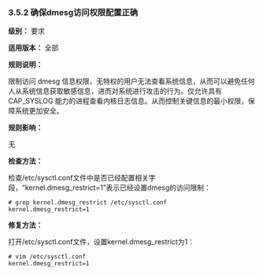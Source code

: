 ### 3.5.2 确保dmesg访问权限配置正确

**级别：** 要求

**适用版本：** 全部

**规则说明：** 

限制访问 dmesg 信息权限，无特权的用户无法查看系统信息，从而可以避免任何人从系统信息获取敏感信息，进而对系统进行攻击的行为。仅允许具有 CAP_SYSLOG 能力的进程查看内核日志信息。从而控制关键信息的最小权限，保障系统更加安全。

**规则影响：**

无

**检查方法：**

检查/etc/sysctl.conf文件中是否已经配置相关字段，“kernel.dmesg_restrict=1”表示已经设置dmesg的访问限制：

```
# grep kernel.dmesg_restrict /etc/sysctl.conf
kernel.dmesg_restrict=1
```

**修复方法：**

打开/etc/sysctl.conf文件，设置kernel.dmesg_restrict为1：

```
# vim /etc/sysctl.conf
kernel.dmesg_restrict=1
```